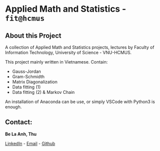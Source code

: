 # Applied Math and Statistics - `fit@hcmus`
## About this Project
A collection of Applied Math and Statistics projects, lectures by Faculty of Information Technology, University of Science - VNU-HCMUS. 

This project mainly written in Vietnamese. Contain:
- Gauss-Jordan
- Gram-Schmidth
- Matrix Diagonalization
- Data fitting (1)
- Data fitting (2) & Markov Chain

An installation of Anaconda can be use, or simply VSCode with Python3 is enough. 

## Contact: 

__Be La Anh, Thu__

[LinkedIn](linkedin.com/in/be-anhthu204/) - [Email](mailto:belathu@gmail.com) - [Github](github.com/ankthuw)